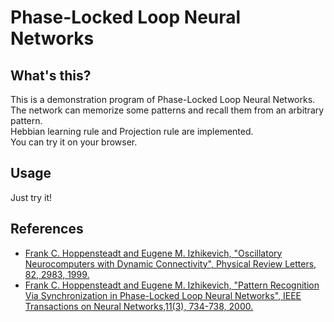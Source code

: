 Phase-Locked Loop Neural Networks
======
## What's this?

This is a demonstration program of Phase-Locked Loop Neural Networks.  
The network can memorize some patterns and recall them from an arbitrary pattern.   
Hebbian learning rule and Projection rule are implemented.   
You can try it on your browser.  

## Usage

Just try it!


## References
 - [Frank C. Hoppensteadt and Eugene M. Izhikevich, "Oscillatory Neurocomputers with Dynamic Connectivity", Physical Review Letters, 82, 2983, 1999.](http://en.wikipedia.org/wiki/Self-organizing_map)
 - [Frank C. Hoppensteadt and Eugene M. Izhikevich, "Pattern Recognition Via Synchronization in Phase-Locked Loop Neural Networks", IEEE Transactions on Neural Networks,11(3), 734-738, 2000.](http://en.wikipedia.org/wiki/Self-organizing_map)
